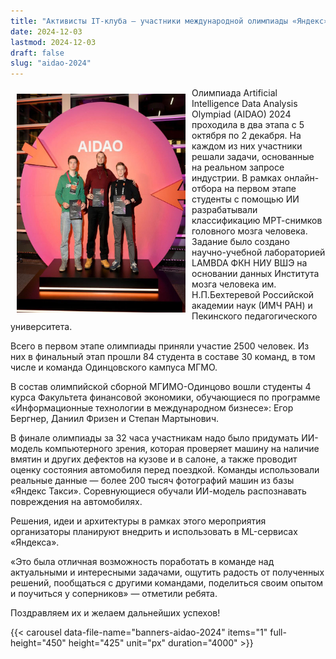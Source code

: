 ```yaml
---
title: "Активисты IT-клуба — участники международной олимпиады «Яндекс» по искусственному интеллекту и анализу данных AIDAO 2024"
date: 2024-12-03
lastmod: 2024-12-03
draft: false
slug: "aidao-2024"
---
```


<img src="aidao-2024.jpg" alt="aidao-2024" style="width:270px; height:350px;" align="left" hspace="10" vspace="10"/>

Олимпиада Artificial Intelligence Data Analysis Olympiad (AIDAO) 2024 проходила в два этапа с 5 октября по 2 декабря. На каждом из них участники решали задачи, основанные на реальном запросе индустрии. В рамках онлайн-отбора на первом этапе студенты с помощью ИИ разрабатывали классификацию МРТ-снимков головного мозга человека. Задание было создано научно-учебной лабораторией LAMBDA ФКН НИУ ВШЭ на основании данных Института мозга человека им. Н.П.Бехтеревой Российской академии наук (ИМЧ РАН) и Пекинского педагогического университета.

Всего в первом этапе олимпиады приняли участие 2500 человек. Из них в финальный этап прошли 84 студента в составе 30 команд, в том числе и команда Одинцовского кампуса МГМО.

В состав олимпийской сборной МГИМО-Одинцово вошли студенты 4 курса Факультета финансовой экономики, обучающиеся по программе «Информационные технологии в международном бизнесе»: Егор Бергнер, Даниил Фризен и Степан Мартынович.

В финале олимпиады за 32 часа участникам надо было придумать ИИ-модель компьютерного зрения, которая проверяет машину на наличие вмятин и других дефектов на кузове и в салоне, а также проводит оценку состояния автомобиля перед поездкой. Команды использовали реальные данные — более 200 тысяч фотографий машин из базы «Яндекс Такси». Соревнующиеся обучали ИИ-модель распознавать повреждения на автомобилях.

Решения, идеи и архитектуры в рамках этого мероприятия организаторы планируют внедрить и использовать в ML-сервисах «Яндекса».

«Это была отличная возможность поработать в команде над актуальными и интересными задачами, ощутить радость от полученных решений, пообщаться с другими командами, поделиться своим опытом и поучиться у соперников» — отметили ребята.

Поздравляем их и желаем дальнейших успехов!

{{< carousel data-file-name="banners-aidao-2024" items="1" full-height="450" height="425" unit="px" duration="4000" >}}
